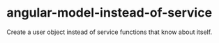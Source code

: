 # angular-model-instead-of-service

Create a user object instead of service functions that know about itself.
